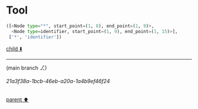 # Tool

```python
([<Node type="*", start_point=(1, 8), end_point=(1, 9)>,
  <Node type=identifier, start_point=(1, 9), end_point=(1, 15)>],
 ['*', 'identifier'])
```

[child ⬇️](#21a3f38a-1bcb-46eb-a20a-1a4b9ef46f24)

---

(main branch ⎇)
###### 21a3f38a-1bcb-46eb-a20a-1a4b9ef46f24
[parent ⬆️](#50b823cc-1951-4c42-9e67-f523d98dc7c3)
